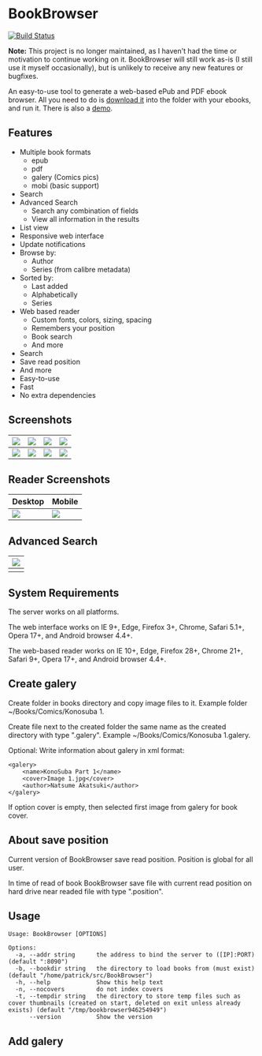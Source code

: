 # BookBrowser
[![Build Status](https://travis-ci.org/geek1011/BookBrowser.svg?branch=master)](https://travis-ci.org/geek1011/BookBrowser)

**Note:** This project is no longer maintained, as I haven't had the time or motivation to continue working on it. BookBrowser will still work as-is (I still use it myself occasionally), but is unlikely to receive any new features or bugfixes.

An easy-to-use tool to generate a web-based ePub and PDF ebook browser. All you need to do is [download it](https://github.com/geek1011/BookBrowser/releases/latest) into the folder with your ebooks, and run it. There is also a [demo](https://bookbrowser-demo.geek1011.net/books/).

## Features
- Multiple book formats
    - epub
    - pdf
    - galery (Comics pics)
    - mobi (basic support)
- Search
- Advanced Search
    - Search any combination of fields
    - View all information in the results
- List view
- Responsive web interface
- Update notifications
- Browse by:
    - Author
    - Series (from calibre metadata)
- Sorted by:
    - Last added
    - Alphabetically
    - Series
- Web based reader
    - Custom fonts, colors, sizing, spacing
    - Remembers your position
    - Book search
    - And more
- Search
- Save read position
- And more
- Easy-to-use
- Fast
- No extra dependencies

## Screenshots

| ![](docs/screenshots/books-mobile.png) | ![](docs/screenshots/books-list-mobile.png) | ![](docs/screenshots/authors-mobile.png) | ![](docs/screenshots/book-mobile.png) |
| --- | --- | --- | --- |
| ![](docs/screenshots/books-desktop.png) | ![](docs/screenshots/books-list-desktop.png) | ![](docs/screenshots/authors-desktop.png) | ![](docs/screenshots/book-desktop.png) |

## Reader Screenshots

| Desktop | Mobile |
| --- | --- |
| ![](docs/screenshots/reader-desktop.png) | ![](docs/screenshots/reader-mobile.png) |

## Advanced Search

| ![](docs/screenshots/list-desktop.png) |
| --- |
| |

## System Requirements
The server works on all platforms.

The web interface works on IE 9+, Edge, Firefox 3+, Chrome, Safari 5.1+, Opera 17+, and Android browser 4.4+.

The web-based reader works on IE 10+, Edge, Firefox 28+, Chrome 21+, Safari 9+, Opera 17+, and Android browser 4.4+.

## Create galery

Create folder in books directory and copy image files to it. Example folder ~/Books/Comics/Konosuba 1.

Create file next to the created folder the same name as the created directory with type ".galery". Example ~/Books/Comics/Konosuba 1.galery.

Optional: Write information about galery in xml format:

```
<galery>
	<name>KonoSuba Part 1</name>
	<cover>Image 1.jpg</cover>
	<author>Natsume Akatsuki</author>
</galery>
```

If option cover is empty, then selected first image from galery for book cover.

## About save position

Current version of BookBrowser save read position. Position is global for all user. 

In time of read of book BookBrowser save file with current read position on hard drive near readed file with type ".position".

## Usage

```
Usage: BookBrowser [OPTIONS]

Options:
  -a, --addr string      the address to bind the server to ([IP]:PORT) (default ":8090")
  -b, --bookdir string   the directory to load books from (must exist) (default "/home/patrick/src/BookBrowser")
  -h, --help             Show this help text
  -n, --nocovers         do not index covers
  -t, --tempdir string   the directory to store temp files such as cover thumbnails (created on start, deleted on exit unless already exists) (default "/tmp/bookbrowser946254949")
      --version          Show the version
```

## Add galery



